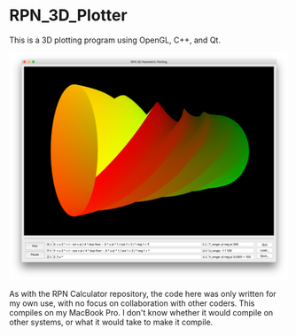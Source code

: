 # RPN_3D_Plotter
This is a 3D plotting program using OpenGL, C++, and Qt.

![Screenshot](screen.png)

As with the RPN Calculator repository, the code here was only written for my own use, with no focus on collaboration with other coders. This compiles on my MacBook Pro. I don't know whether it would compile on other systems, or what it would take to make it compile.